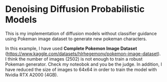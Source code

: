 # Denoising Diffusion Probabilistic Models
This is my implementation of diffusion models without classifier guidance using Pokeman image dataset to generate new pokeman characters.

In this example, I have used **Complete Pokemon Image Dataset** (https://www.kaggle.com/datasets/hlrhegemony/pokemon-image-dataset). I think the number of images (2502) is not enough to train a robust Pokeman generator. Check my noteobok and you be the judge. In addition, I have reduced the size of images to 64x64 in order to train the model with Nvidia RTX A2000 (4GB).
